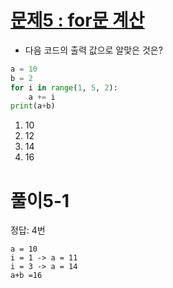 # [문제5 : for문 계산](https://www.notion.so/9297c6bc047a4ca1b74d830698b9bf0c)

- 다음 코드의 출력 값으로 알맞은 것은?

``` python
a = 10
b = 2
for i in range(1, 5, 2):
    a += i
print(a+b)
```
1. 10
2. 12
3. 14
4. 16

# 풀이5-1

정답: 4번

    a = 10
    i = 1 -> a = 11
    i = 3 -> a = 14
    a+b =16